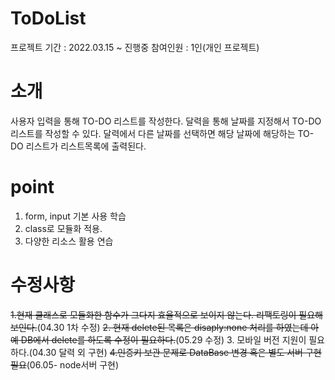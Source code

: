 # ToDoList

프로젝트 기간 : 2022.03.15 ~ 진행중
참여인원 : 1인(개인 프로젝트)

# 소개

사용자 입력을 통해 TO-DO 리스트를 작성한다.
달력을 통해 날짜를 지정해서 TO-DO리스트를 작성할 수 있다.
달력에서 다른 날짜를 선택하면 해당 날짜에 해당하는 TO-DO 리스트가 리스트목록에 출력된다.

# point

1. form, input 기본 사용 학습
2. class로 모듈화 적용.
3. 다양한 리소스 활용 연습

# 수정사항

~~1.현재 클래스로 모듈화한 함수가 그다지 효율적으로 보이지 않는다. 리팩토링이 필요해보인다.~~(04.30 1차 수정)
~~2. 현재 delete된 목록은 disaply:none 처리를 하였는데 아예 DB에서 delete를 하도록 수정이 필요하다.~~(05.29 수정) 3. 모바일 버전 지원이 필요하다.(04.30 달력 외 구현)
~~4.인증키 보관 문제로 DataBase 변경 혹은 별도 서버 구현필요~~(06.05- node서버 구현)
